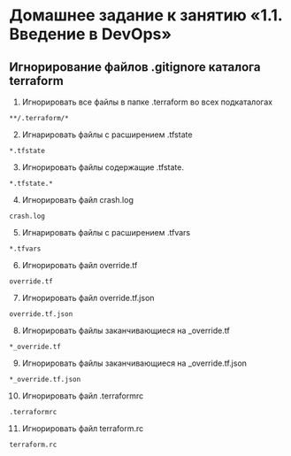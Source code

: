 # Домашнее задание к занятию «1.1. Введение в DevOps»

## Игнорирование файлов .gitignore каталога terraform
1. Игнорировать все файлы в папке .terraform во всех подкаталогах
```
**/.terraform/*
```
2. Игнарировать файлы с расширением .tfstate
```
*.tfstate
```
3. Игнорировать файлы содержащие .tfstate.
```
*.tfstate.*
```
4. Игнорировать файл crash.log
```
crash.log
```
5. Игнарировать файлы c расширением .tfvars
```
*.tfvars
```
6. Игнорировать файл override.tf
```
override.tf
```
7. Игнорировать файл override.tf.json
```
override.tf.json
```
8. Игнорировать файлы заканчивающиеся на \_override.tf
```
*_override.tf
```
9. Игнорировать файлы заканчивающиеся на \_override.tf.json
```
*_override.tf.json
```
10. Игнорировать файл .terraformrc
```
.terraformrc
```
11. Игнорировать файл terraform.rc
```
terraform.rc
```
